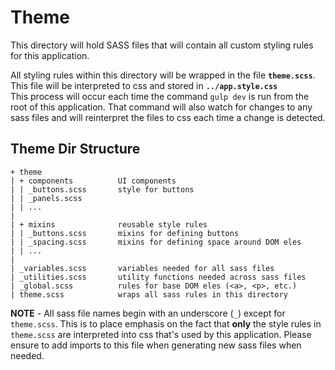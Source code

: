 # Theme

This directory will hold SASS files that will contain all custom styling rules for this application.

All styling rules within this directory will be wrapped in the file **`theme.scss`**. This file will be interpreted to css and stored in **`../app.style.css`**  
This process will occur each time the command `gulp dev` is run from the root of this application. That command will also watch for changes to any sass files and will reinterpret the files to css each time a change is detected.

## Theme Dir Structure

```text
+ theme
| + components          UI components
| | _buttons.scss       style for buttons
| | _panels.scss
| | ...
|
| + mixins              reusable style rules
| | _buttons.scss       mixins for defining buttons
| | _spacing.scss       mixins for defining space around DOM eles
| | ...
|
| _variables.scss       variables needed for all sass files
| _utilities.scss       utility functions needed across sass files
| _global.scss          rules for base DOM eles (<a>, <p>, etc.)
| theme.scss            wraps all sass rules in this directory
```

**NOTE** - All sass file names begin with an underscore (`_`) except for `theme.scss`. This is to place emphasis on the fact that **only** the style rules in `theme.scss` are interpreted into css that's used by this application. Please ensure to add imports to this file when generating new sass files when needed.